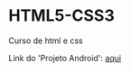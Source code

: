 # HTML5-CSS3
 Curso de html e css

Link do 'Projeto Android': <a href="https://mejohngabriel.github.io/HTML5-CSS3/All tasks/Mini-projeto">aqui</a>
